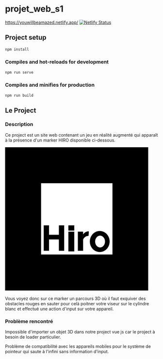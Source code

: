 # projet_web_s1

<https://youwillbeamazed.netlify.app/>
[![Netlify Status](https://api.netlify.com/api/v1/badges/b894f148-860d-48ec-a847-62c13682010c/deploy-status)](https://app.netlify.com/sites/youwillbeamazed/deploys)

## Project setup

```bash
npm install
```

### Compiles and hot-reloads for development

```bash
npm run serve
```

### Compiles and minifies for production

```bash
npm run build
```

## Le Project

### Description

Ce project est un site web contenant un jeu en réalité augmenté qui apparaît à la présence d'un marker HIRO disponible ci-dessous.

![MarkerHiroImage](Hiro_marker_ARjs.png)

Vous voyez donc sur ce marker un parcours 3D où il faut exquiver des obstacles rouges en sauter pour celà poitner votre viseur sur le cylindre blanc et effectué une action d'input sur votre appareil.

### Problème rencontré

Impossible d'importer un objet 3D dans notre project vue js car le project
à besoin de loader particulier.

Problème de compatibilité avec les appareils mobiles pour le système de pointeur qui saute à l'infini sans information d'input.
